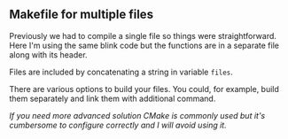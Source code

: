 ## Makefile for multiple files
Previously we had to compile a single file so things were straightforward. Here I'm using the same blink code but the functions are in a separate file along with its header.

Files are included by concatenating a string in variable `files`.

There are various options to build your files. You could, for example, build them separately and link them with additional command.

*If you need more advanced solution CMake is commonly used but it's cumbersome to configure correctly and I will avoid using it.*
